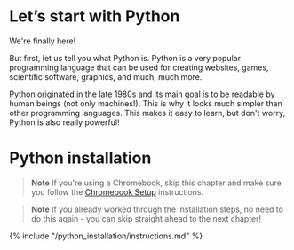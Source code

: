 # Let’s start with Python

We're finally here!

But first, let us tell you what Python is. Python is a very popular programming language that can be used for creating websites, games, scientific software, graphics, and much, much more.

Python originated in the late 1980s and its main goal is to be readable by human beings (not only machines!). This is why it looks much simpler than other programming languages. This makes it easy to learn, but don't worry, Python is also really powerful!

# Python installation

> **Note** If you're using a Chromebook, skip this chapter and make sure you follow the [Chromebook Setup](../chromebook_setup/README.md) instructions.

> **Note** If you already worked through the Installation steps, no need to do this again - you can skip straight ahead to the next chapter!

{% include "/python_installation/instructions.md" %}

